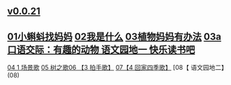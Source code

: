 ## [v0.0.21](https://github.com/shanuan/chinese-grade-2a/edit/master/README.md)
## [01小蝌蚪找妈妈](01) [02我是什么](02) [03植物妈妈有办法](03) [03a 口语交际：有趣的动物 语文园地一 快乐读书吧](03a)
[04 1 场景歌](04) [05 树之歌](05)[06 【3 拍手歌】](06) [07【4 回家四季歌】](07) [08【 语文园地二】(08)
